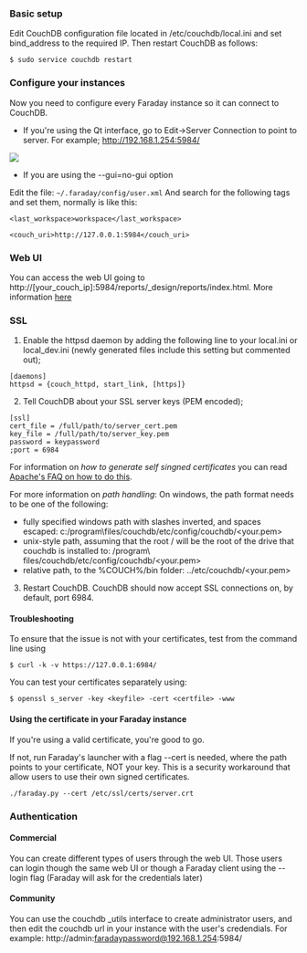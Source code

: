 ### Basic setup

Edit CouchDB configuration file located in /etc/couchdb/local.ini and set bind_address to the required IP.
Then restart CouchDB as follows:
```
$ sudo service couchdb restart
```

### Configure your instances
Now you need to configure every Faraday instance so it can connect to CouchDB.

* If you're using the Qt interface, go to Edit->Server Connection to point to server. For example; http://192.168.1.254:5984/

![](https://raw.github.com/wiki/infobyte/faraday/images/change_server.png)

* If you are using the --gui=no-gui option

Edit the file: `~/.faraday/config/user.xml`
And search for the following tags and set them, normally is like this:

`<last_workspace>workspace</last_workspace>`

`<couch_uri>http://127.0.0.1:5984</couch_uri>`

### Web UI
You can access the web UI going to http://[your_couch_ip]:5984/reports/_design/reports/index.html.
More information [here](https://github.com/infobyte/faraday/wiki/Usage#web-ui)

### SSL
1) Enable the httpsd daemon by adding the following line to your local.ini or local_dev.ini (newly generated files include this setting but commented out);
```
[daemons]
httpsd = {couch_httpd, start_link, [https]}
```
2) Tell CouchDB about your SSL server keys (PEM encoded);
```
[ssl]
cert_file = /full/path/to/server_cert.pem
key_file = /full/path/to/server_key.pem
password = keypassword
;port = 6984
```
For information on *how to generate self singned certificates* you can read [Apache's FAQ on how to do this](https://cwiki.apache.org/confluence/pages/viewpage.action?pageId=48203146).

For more information on *path handling*:
On windows, the path format needs to be one of the following:
* fully specified windows path with slashes inverted, and spaces escaped: c:/program\\files/couchdb/etc/config/couchdb/<your.pem>
* unix-style path, assuming that the root / will be the root of the drive that couchdb is installed to: /program\ files/couchdb/etc/config/couchdb/<your.pem>
* relative path, to the %COUCH%/bin folder: ../etc/couchdb/<your.pem>

3) Restart CouchDB.
CouchDB should now accept SSL connections on, by default, port 6984.

#### Troubleshooting
To ensure that the issue is not with your certificates, test from the command line using
```
$ curl -k -v https://127.0.0.1:6984/
```
You can test your certificates separately using:
```
$ openssl s_server -key <keyfile> -cert <certfile> -www
```
#### Using the certificate in your Faraday instance
If you're using a valid certificate, you're good to go.

If not, run Faraday's launcher with a flag --cert is needed, where the path points to your certificate, NOT your key. This is a security workaround that allow users to use their own signed certificates.
```
./faraday.py --cert /etc/ssl/certs/server.crt
```

### Authentication
#### Commercial

You can create different types of users through the web UI. Those users can login though the same web UI or though a Faraday client using the --login flag (Faraday will ask for the credentials later)

#### Community
You can use the couchdb _utils interface to create administrator users, and then edit the couchdb url in your instance with the user's credendials. For example: http://admin:faradaypassword@192.168.1.254:5984/